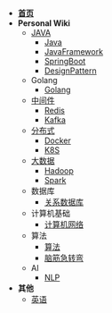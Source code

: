 - [**首页**](/)
- **Personal Wiki**
  - [JAVA](docs/Java/JAVA.md)
    - [Java](Java/Java.md)
    - [JavaFramework](Java/JavaFramework.md)
    - [SpringBoot](Java/Springboot)
    - [DesignPattern](Java/DP.md)
  - Golang
    - [Golang](Golang/go.md)
  - [中间件](Tool/Tool.md)
    - [Redis](Tool/Redis.md)
    - [Kafka](Tool/Kafaka.md)
  - [分布式](DSTB)
    - [Docker](DSTB/Docker.md)
    - [K8S](DSTB/K8S.md)
  - [大数据](BigData/BigData.md)
    - [Hadoop](BigData/Hadoop.md)
    - [Spark](BigData/Spark.md)
  - 数据库
    - [关系数据库](数据库/DB.md)
  - 计算机基础
    - [计算机网络](计算机基础/计算机网络.md)
  - 算法
    - [算法](算法/Algorithm.md)
    - [脑筋急转弯](算法/脑筋急转弯.md)
  - AI
    - [NLP](AI/NLP.md)
- **其他**
  - [英语](other/English.md)
